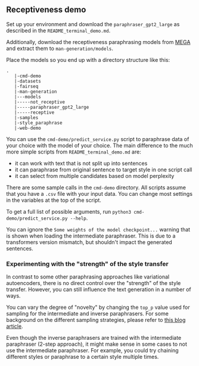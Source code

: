 ## Receptiveness demo

Set up your environment and download the `paraphraser_gpt2_large` as described in the `README_terminal_demo.md`.

Additionally, download the receptiveness paraphrasing models from [MEGA](https://mega.nz/file/wkpz2CCC#3JzZqKVMnF8OSo7pDlUEfqNJUYeu_IDvCqnPajck20I) and extract them to `man-generation/models`.

Place the models so you end up with a directory structure like this:

```
.
   |-cmd-demo
   |-datasets
   |-fairseq
   |-man-generation
   |---models
   |-----not_receptive
   |-----paraphraser_gpt2_large
   |-----receptive
   |-samples
   |-style_paraphrase
   |-web-demo
```

You can use the `cmd-demo/predict_service.py` script to paraphrase data of your choice with the model of your choice. The main difference to the much more simple scripts from `README_terminal_demo.md` are:

* it can work with text that is not split up into sentences
* it can paraphrase from original sentence to target style in one script call
* it can select from multiple candidates based on model perplexity

There are some sample calls in the `cmd-demo` directory. All scripts assume that you have a `.csv` file with your input data. You can change most settings in the variables at the top of the script. 

To get a full list of possible arguments, run `python3 cmd-demo/predict_service.py --help`.

You can ignore the `Some weights of the model checkpoint...` warning that is shown when loading the intermediate paraphraser. This is due to a transformers version mismatch, but shouldn't impact the generated sentences.

### Experimenting with the "strength" of the style transfer

In contrast to some other paraphrasing approaches like variational autoencoders, there is no direct control over the "strength" of the style transfer. However, you can still influence the text generation in a number of ways.

You can vary the degree of "novelty" by changing the `top_p` value used for sampling for the intermediate and inverse paraphrasers. For some background on the different sampling strategies, please refer to [this blog article](https://huggingface.co/blog/how-to-generate). 

Even though the inverse paraphrasers are trained with the intermediate paraphraser (2-step approach), it might make sense in some cases to not use the intermediate paraphraser. For example, you could try chaining different styles or paraphrase to a certain style multiple times.
